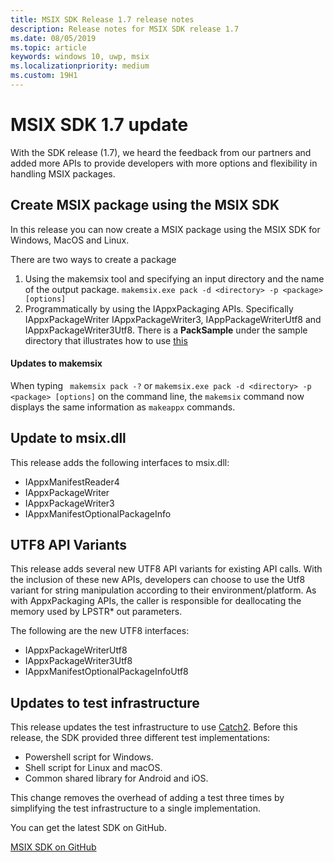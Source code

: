 ```yaml
---
title: MSIX SDK Release 1.7 release notes
description: Release notes for MSIX SDK release 1.7
ms.date: 08/05/2019
ms.topic: article
keywords: windows 10, uwp, msix
ms.localizationpriority: medium
ms.custom: 19H1
---
```


# MSIX SDK 1.7 update

With the SDK release (1.7), we heard the feedback from our partners and added more APIs to provide developers with more options and flexibility in handling MSIX packages.

## Create MSIX package using the MSIX SDK 
In this release you can now create a MSIX package using the MSIX SDK for Windows, MacOS and Linux. 

There are two ways to create a package
1.	Using the makemsix tool and specifying an input directory and the name of the output package. ```makemsix.exe pack -d <directory> -p <package> [options]```
2.	Programmatically by using the IAppxPackaging APIs. Specifically IAppxPackageWriter IAppxPackageWriter3, IAppPackageWriterUtf8 and IAppxPackageWriter3Utf8. There is a **PackSample** under the sample directory that illustrates how to use [this](https://github.com/microsoft/msix-packaging/tree/master/sample/PackSample)

#### Updates to makemsix

When typing ``` makemsix pack -?``` or ```makemsix.exe pack -d <directory> -p <package> [options]``` on the command line, the ```makemsix``` command now displays the same information as ```makeappx``` commands.

## Update to msix.dll

This release adds the following interfaces to msix.dll:

- IAppxManifestReader4
- IAppxPackageWriter
- IAppxPackageWriter3
- IAppxManifestOptionalPackageInfo

## UTF8 API Variants

This release adds several new UTF8 API variants for existing API calls. With the inclusion of these new APIs, developers can choose to use the Utf8 variant for string manipulation according to their environment/platform. As with AppxPackaging APIs, the caller is responsible for deallocating the memory used by LPSTR* out parameters.

The following are the new UTF8 interfaces:

- IAppxPackageWriterUtf8
- IAppxPackageWriter3Utf8
- IAppxManifestOptionalPackageInfoUtf8

## Updates to test infrastructure

This release updates the test infrastructure to use [Catch2](https://github.com/catchorg/Catch2). Before this release, the SDK provided three different test implementations:

- Powershell script for Windows.
- Shell script for Linux and macOS.
- Common shared library for Android and iOS.

This change removes the overhead of adding a test three times by simplifying the test infrastructure to a single implementation.

You can get the latest SDK on GitHub.

<div class="nextstepaction"><p><a class="x-hidden-focus" href="https://github.com/Microsoft/msix-packaging/tree/release_v1.7" data-linktype="external">MSIX SDK on GitHub</a></p></div>
